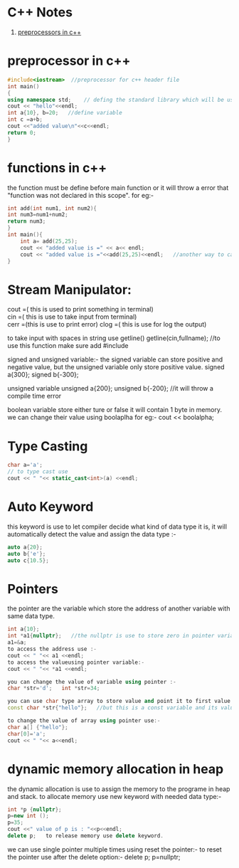 # C++ Notes

1. [preprocessors in c++](#preprocessor-in-c++)

# preprocessor in c++

```c++
#include<iostream>  //preprocessor for c++ header file
int main()
{
using namespace std;    // defing the standard library which will be used
cout << "hello"<<endl;
int a{10}, b=20;   //define variable
int c =a+b;
cout <<"added value\n"<<c<<endl;
return 0;
}
```

# functions in c++

the function must be define before main function or it will throw a error that "function was not declared in this scope".
for eg:-

```c++
int add(int num1, int num2){
int num3=num1+num2;
return num3;
}
int main(){
    int a= add(25,25);
    cout << "added value is =" << a<< endl;
    cout << "added value is ="<<add(25,25)<<endl;   //another way to call function
}
```

# Stream Manipulator:

cout =( this is used to print something in terminal)  
cin =( this is use to take input from terminal)  
cerr =(this is use to print error)
clog =( this is use for log the output)

to take input with spaces in string use getline()
getline(cin,fullname); //to use this function make sure add #include<string>

signed and unsigned variable:-
the signed variable can store positive and negative value, but the unsigned variable only store positive value.
signed a{300};
signed b{-300};

unsigned variable
unsigned a{200};
unsigned b{-200}; //it will throw a compile time error

boolean variable store either ture or false it will contain 1 byte in memory.
we can change their value using boolaplha for eg:-
cout << boolalpha;

# Type Casting

```c++
char a='a';
// to type cast use
cout << " "<< static_cast<int>(a) <<endl;
```

# Auto Keyword

this keyword is use to let compiler decide what kind of data type it is, it will automatically detect the value and assign the data type :-

```c++
auto a{20};
auto b{'e'};
auto c{10.5};
```

# Pointers

the pointer are the variable which store the address of another variable with same data type.

```c++
int a{10};
int *a1{nullptr};   //the nullptr is use to store zero in pointer variables.
a1=&a;
to access the address use :-
cout << " "<< a1 <<endl;
to access the valueusing pointer variable:-
cout << " "<< *a1 <<endl;

you can change the value of variable using pointer :-
char *str='d';   int *str=34;

you can use char type array to store value and point it to first value of an array using:-
const char *str{"hello"};   //but this is a const variable and its value can not be change in entire programe.

to change the value of array using pointer use:-
char a[] {"hello"};
char[0]='a';
cout << " "<< a<<endl;

```

# dynamic memory allocation in heap

the dynamic allocation is use to assign the memory to the programe in heap and stack. to allocate memory use new keyword with needed data type:-

```c++
int *p {nullptr};
p=new int ();
p=35;
cout <<" value of p is : "<<p<<endl;
delete p;   to release memory use delete keyword.
```

we can use single pointer multiple times using reset the pointer:-
to reset the pointer use after the delete option:-
delete p;
p=nullptr;
